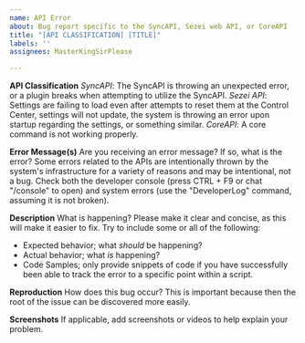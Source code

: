 ```yaml
---
name: API Error
about: Bug report specific to the SyncAPI, Sezei web API, or CoreAPI
title: "[API CLASSIFICATION] [TITLE]"
labels: ''
assignees: MasterKingSirPlease

---
```


**API Classification**
*SyncAPI*: The SyncAPI is throwing an unexpected error, or a plugin breaks when attempting to utilize the SyncAPI.
*Sezei API*: Settings are failing to load even after attempts to reset them at the Control Center, settings will not update, the system is throwing an error upon startup regarding the settings, or something similar.
*CoreAPI*: A core command is not working properly.

**Error Message(s)**
Are you receiving an error message? If so, what is the error? Some errors related to the APIs are intentionally thrown by the system's infrastructure for a variety of reasons and may be intentional, not a bug. Check both the developer console (press CTRL + F9 or chat "/console" to open) and system errors (use the "DeveloperLog" command, assuming it is not broken).

**Description**
What is happening? Please make it clear and concise, as this will make it easier to fix. Try to include some or all of the following:
- Expected behavior; what *should* be happening?
- Actual behavior; what *is* happening?
- Code Samples; only provide snippets of code if you have successfully been able to track the error to a specific point within a script.

**Reproduction**
How does this bug occur? This is important because then the root of the issue can be discovered more easily.

**Screenshots**
If applicable, add screenshots or videos to help explain your problem.
